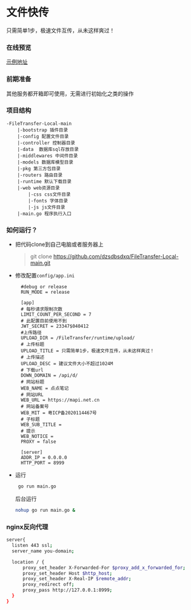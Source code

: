 # 文件快传
只需简单1步，极速文件互传，从未这样爽过！
### 在线预览

[示例地址](https://mapi.net.cn/)

### 前期准备

其他服务都开箱即可使用，无需进行初始化之类的操作

### 项目结构

```
-FileTransfer-Local-main
    |-bootstrap 插件目录
    |-config 配置文件目录
    |-controller 控制器目录
    |-data  数据库sql存放目录
    |-middlewares 中间件目录
    |-models 数据库模型目录
    |-pkg 第三方包目录
    |-routers 路由目录
    |-runtime 默认下载目录
    |-web web资源目录
        |-css css文件目录
        |-fonts 字体目录
        |-js js文件目录
    |-main.go 程序执行入口
```

### 如何运行？

+ 把代码clone到自己电脑或者服务器上

  >  git clone https://github.com/dzsdbsdxq/FileTransfer-Local-main.git

+ 修改配置`config/app.ini`
  ```golang
    #debug or release
    RUN_MODE = release

    [app]
    # 每秒请求限制次数
    LIMIT_COUNT_PER_SECOND = 7
    # 此配置目前使用不到
    JWT_SECRET = 23347$040412
    #上传路径
    UPLOAD_DIR = /FileTransfer/runtime/upload/
    # 上传标题
    UPLOAD_TITLE = 只需简单1步，极速文件互传，从未这样爽过！
    # 上传描述
    UPLOAD_DESC = 建议文件大小不超过1024M
    # 下载url
    DOWN_DOMAIN = /api/d/
    # 网站标题
    WEB_NAME = 点点笔记
    # 网站URL
    WEB_URL = https://mapi.net.cn
    # 网站备案号
    WEB_MIT = 粤ICP备2020114467号
    # 子标题
    WEB_SUB_TITLE = 
    # 提示
    WEB_NOTICE = 
    PROXY = false

    [server]
    ADDR_IP = 0.0.0.0
    HTTP_PORT = 8999
    ```
    
 + 运行
   ```bash
    go run main.go
    ```
    后台运行
    
    ```bash
    nohup go run main.go &
    ```
    
### nginx反向代理

```bash
server{
  listen 443 ssl;
  server_name you-domain;

  location / {
      proxy_set_header X-Forwarded-For $proxy_add_x_forwarded_for;
      proxy_set_header Host $http_host;
      proxy_set_header X-Real-IP $remote_addr;
      proxy_redirect off;
      proxy_pass http://127.0.0.1:8999;
  }
}
```


    
    


